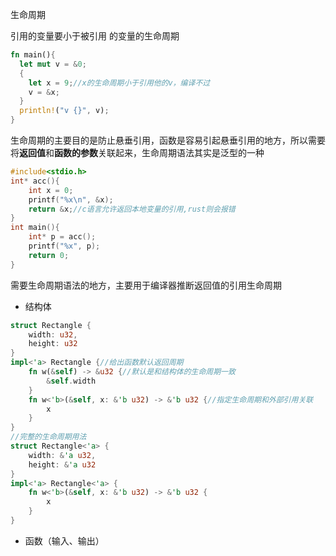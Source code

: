 生命周期

引用的变量要小于被引用 的变量的生命周期

```rust
fn main(){
  let mut v = &0;
  {
    let x = 9;//x的生命周期小于引用他的v，编译不过
    v = &x;
  }
  println!("v {}", v);
}
```

生命周期的主要目的是防止悬垂引用，函数是容易引起悬垂引用的地方，所以需要将**返回值**和**函数的参数**关联起来，生命周期语法其实是泛型的一种

```c
#include<stdio.h>
int* acc(){
    int x = 0;
    printf("%x\n", &x);
    return &x;//c语言允许返回本地变量的引用,rust则会报错
}
int main(){
    int* p = acc();
    printf("%x", p);
    return 0;
}
```

需要生命周期语法的地方，主要用于编译器推断返回值的引用生命周期

- 结构体
```rust
struct Rectangle {
    width: u32,
    height: u32
}
impl<'a> Rectangle {//给出函数默认返回周期
    fn w(&self) -> &u32 {//默认是和结构体的生命周期一致
        &self.width
    }
    fn w<'b>(&self, x: &'b u32) -> &'b u32 {//指定生命周期和外部引用关联
        x
    }
}
//完整的生命周期用法
struct Rectangle<'a> {
    width: &'a u32,
    height: &'a u32
}
impl<'a> Rectangle<'a> {
    fn w<'b>(&self, x: &'b u32) -> &'b u32 {
        x
    }
}
```
- 函数（输入、输出）